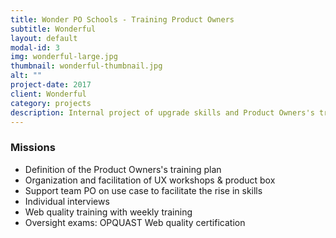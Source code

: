 ```yaml
---
title: Wonder PO Schools - Training Product Owners
subtitle: Wonderful
layout: default
modal-id: 3
img: wonderful-large.jpg
thumbnail: wonderful-thumbnail.jpg
alt: ""
project-date: 2017
client: Wonderful
category: projects
description: Internal project of upgrade skills and Product Owners's training. Facilitation of weekly workshops on agile methodologies and UX design. Facilitation of many practical workshops on use case. Web quality training and weekly training towards the OPQUAST quality Web certification. Oversight on the exam and 10 OPQUAST certified people.
---
```


### Missions

- Definition of the Product Owners's training plan
- Organization and facilitation of UX workshops & product box
- Support team PO on use case to facilitate the rise in skills
- Individual interviews
- Web quality training with weekly training
- Oversight exams: OPQUAST Web quality certification
